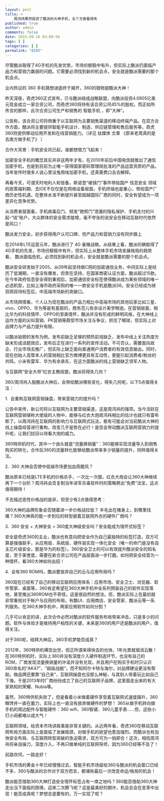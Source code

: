 ```yaml
---
layout: post
title: >
    周鸿祎果然投资了酷派的大神手机，五个方面看得失
published: true
author: admin
comments: false
date: 2015-09-16 03:09:56
tags: [ ]
categories: [ ]
permalink: "8185"
---
```

尽管酷派取得了4G手机的先发优势，市场份额稳中有升，但实际上酷派仍面临产品力和营销力羸弱的问题。它需要必须找到新的机会点，安全就是酷派需要的那个机会点。



业内热议的 360 手机猜想谜底终于揭开，360的猎物是酷派大神！

昨天深夜，奇虎360正式宣布，已与酷派结成战略联盟，向酷派投资4.0905亿美元现金成立一家合资公司，而奇虎360将持有该合资公司45%的股权。而正如所传言的那样，此次合资公司生产和销售的 智能手机 ，即“大神”。

公告称，该合资公司将侧重于以互联网为主要销售渠道的移动终端产品。在双方合作方面，酷派将主要提供智能手机设计、制造、供应链管理和售后服务等，奇虎360将提供移动应用开发和在线营销能力。（详见 钛媒体 文章 《原来老周真的是去南方做手机了》 ）

合作大背景：手机安全风已起，谁都想借力飞起来！

加密安全手机的概念其实并非这两年才有，在2010年前后中国电信就推出了通信加密手机，也是到目前为止唯一获得国家密码管理局批准的产品运营资质的产品，当年宣传时很多人说心里没鬼用啥加密手机，还真需费口舌去解释。

再看今天，可谓天时地利人和皆备，斯诺登“棱镜门”事件带给国产 信息安全 领域的政策福利期、去IOE不仅仅是在网络设备层面，手机终端也是重心，带给国产厂商历史性机遇，在整体水准不断提升甚至超越国际厂商的同时，安全有望成为一项差异化竞争优势。

从消费者层面看，手机病毒后门、频发“艳照门”泄漏的隐私保护、手机支付的兴起-“钱”账户，大众群体的安全需求陡增，毫不夸张的说安全在移动互联时代依然是风口！

酷派发力安全，初步获得用户认可口碑，但产品力和营销力没有同步跟上

在2014年LTE运营元年，酷派进行了 4G 豪赌战略，从结果上看，酷派的确取得了4G手机的先发，市场份额稳中有升，但实际上从整体手机市场发展格局的趋势看， 酷派面临危机，必须找到新的机会点，安全就是酷派需要的那个机会点。

酷派安全研发始于2005，从09年起坚持做C网的加密通信业务，中间实际上是经历了低潮期，一直没有爆发，但贵在坚持，在国家商密认证方面，酷派超过15款。在今年政府信息安全得到重视后，加密通信安全标签使得酷派成为某些领域的唯一必选机型，比如上海市政府采购的唯一一款安全手机是酷派S6。安全已经成为继双网双待标签后，中高端市场新的突破口。

从市场舆情看，个人认为现在酷派的产品力相比中高端市场的其他玩家比如三星、vivo、OPPO、华为等是有差距的，商务范儿有余设计美学稍逊。在营销层面，相比华为的科技情怀、OPPO的至美情怀，酷派并没有形成的鲜明风格，在大神线上运作方面的尖叫营销、PK营销等颇受市场关注与争议，抓住了眼球，但实际上对品牌力与产品力提升有限。

以酷派铂顿的发布为例，发布前缺乏足够的预热前戏缺乏，发布中线上关注热度欠缺未形成话题效应，发布后正在进行一系列的宣传活动。不可否认，需要面向政企、行业市场去推广，但实际上缺乏面向普通用户消费者的有效信息输出。同时，现在创始人高管本人的营销相比官方微博更具有互动性，更能引起消费者/粉丝的共鸣，小米有雷军、华为有余承东，在这方面酷派的线上营销缺乏领军人物。

与互联网“安全大师”红衣主教结盟，酷派将得失几何？

360/周鸿祎入股酷派大神后，会带给酷派哪些变化，得失几何呢，以下5点值得关注：

1.  会重构互联网营销操盘，带来营销力的提升吗？

公告中宣传，新公司将以互联网为主要营销渠道，这是周鸿祎的强项。当今活跃在互联网营销堪称大佬级的人物中，能够与红衣大炮周鸿祎相比的估计也就只有雷布斯了。以周鸿祎在互联网的影响力与互联网式玩法，极有可能会对当前酷派大神的线上操盘经营进行重构，改变几乎是势在必行！是否会带动酷派互联网营销力的提升呢，让我们拭目以待看大炮的威力。

360特供机时代，其中一个由头就是“流量换销量”：360能够实现流量导入到销售购买的转化，合作后360的流量转化能够给酷派带来多少销量的提升，同样值得关注。

2.  360 大神会否使中低端市场更加血雨腥风？

酷派原本已经是LTE手机的价格杀手，一次比一次狠，红衣大炮会让360大神继续再下一个台阶？周鸿祎会否复制当年进军杀毒软件时的策略祭出“免费”法宝，这点值得期待！

不去描述恶性价格战的是非，但至少有2点值得思考：

360大神的品牌形象会否随着进一步价格战拉低？ 羊毛出在猪身上，到哪里找猪？360大神真的能一步到位的转型披着互联网外衣的硬件厂商吗？

3.  360 安全 + 大神安全 = 360度大神级安全吗？安全能成为情怀式标签？

安全是奇虎360的主业，酷派也有意向把安全作为自己最独特的标签打造，双方可算是强强联手，从应用层、系统层、硬件层实现一体化安全（唯一的命门是没有自主芯片级安全，那是华为的标签）。360安全卫士的可以有效提升酷派安全的知名度，至于美誉度，需要在新合资公司在产品层面进一步打磨。如何把安全经营为一种情怀，看360大神如何出招！

4.  会有360 ROM吗，酷派要放弃自己的云与应用布局吗？

360现在已经有了自己的移动互联网应用体系：应用市场、安全卫士、浏览器、软件管家、桌面等，360肯定希望在360大神手机中全系列预装自己的软件实现落地，甚至推出360ROM也不奇怪，这是很自然的想法。但，酷派实际上在最初就非常重视对于帐户与应用的布局，有酷UI、应用商店、安全管家、酷派云等一系列服务。在360大神手机中，两家应用软件如何分割？

几乎可以肯定的讲，此次合作必然对酷派的软件服务布局带来冲击，只是多少的问题。软件与体验才是维持用户粘性的关键，未来是360的用户还是酷派的用户，值得关注。

对于360呢，结拜大神后，360手机梦能否成真？

2012年，360特供机横空出世，但正所谓来得快去的也快，1年光景就烟消云散！在360特供机时，实际上360并没有深度介入硬件制造环节，也没有自己的ROM，厂商发现流量换销量的许诺并没有兑现，并且用户在购买手机时只认识360命名的“AK47”、“超级战舰”，而不知阿尔卡特与海尔，对品牌建设更没有帮助。做品牌还要靠“自己来”，互联网操盘也没那么神秘，与其别人带着玩比如自己下海，于是2013年时厂商纷纷成立了自己的互联网子品牌，这里面走出来的有大家熟知的荣耀、Nubia等。

虽然，360特供机失败了，但是看着小米做着硬件享受着互联网式速度蹿升，360眼馋并一直在蓄力，实际上也一直没有放弃做硬件的梦想！ 360从做手机转向做手机的周边配件与智能硬件：360 wifi、360智键、360儿童手表……但，这些小打小闹都难以成大气！

互联网领域，给资本市场讲故事是非常关键的。从近两年看，奇虎360在移动互联网布局方面实际上是面临了发展瓶颈，对做手机的欲望也愈加强烈。而酷派也有加快安全布局、与互联网转型突破的急迫需求，双方可为一拍即合！这次，相信周鸿祎将亲自操刀，深度介入，不再只做单纯的互联网导师，因为360已经等不及了！

前路坎坷，一路走好！

手机市场的黄金十年已经慢慢过去，智能手机市场留给360与酷派的机会窗口已经不多，360与酷派的合作对于双方而言，都堪称最后一次改变命运/格局的机会！

酷派能否借助360大神打造安全情怀标签占有一席之地吗？360能否借助360大神走出当下面临的困境，迎来二次腾飞呢？这是最美好的期许，机会总会在变革中出现！能否成真呢？梦想总是要有的，万一实现了呢？